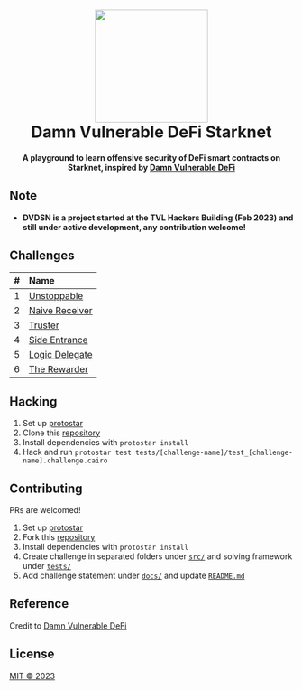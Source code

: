 <h1 id="readme-title" align="center">
    <img src="./assets/StarkNet-Icon.png" width="200"/>
    <br>
    Damn Vulnerable DeFi Starknet
</h1>

<h4 id="readme-description" align="center">
    A playground to learn offensive security of DeFi smart contracts on Starknet, inspired by <a href="https://www.damnvulnerabledefi.xyz/">Damn Vulnerable DeFi</a>
</h4>

## Note
- **DVDSN is a project started at the TVL Hackers Building (Feb 2023) and still under active development, any contribution welcome!**

## Challenges

| #    | Name                                    |
| :--- | :-------------------------------------- |
| 1    | [Unstoppable](docs/Unstoppable.md)      |
| 2    | [Naive Receiver](docs/NaiveReceiver.md) |
| 3    | [Truster](docs/Truster.md)              |
| 4    | [Side Entrance](docs/SideEntrance.md)   |
| 5    | [Logic Delegate](docs/LogicDelegate.md) |
| 6    | [The Rewarder](docs/TheRewarder.md) |


## Hacking

1. Set up [protostar](https://github.com/software-mansion/protostar)
2. Clone this [repository](https://github.com/quasarlabsXYZ/dvdsn)
3. Install dependencies with `protostar install`
4. Hack and run `protostar test tests/[challenge-name]/test_[challenge-name].challenge.cairo`

## Contributing

PRs are welcomed!

1. Set up [protostar](https://github.com/software-mansion/protostar)
2. Fork this [repository](https://github.com/quasarlabsXYZ/dvdsn)
3. Install dependencies with `protostar install`
4. Create challenge in separated folders under [`src/`](src/) and solving framework under [`tests/`](tests/)
5. Add challenge statement under [`docs/`](docs/) and update [`README.md`](README.md)

## Reference

Credit to [Damn Vulnerable DeFi](https://www.damnvulnerabledefi.xyz/)

## License

[MIT © 2023](LICENSE)

